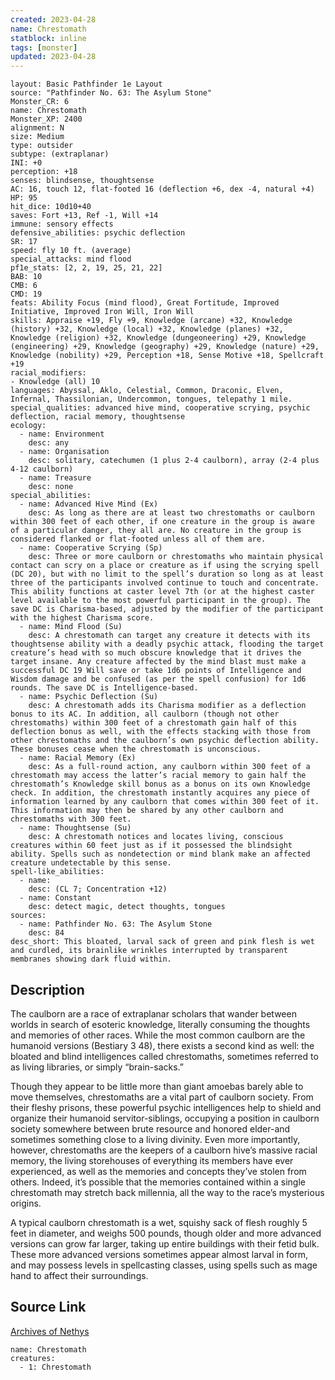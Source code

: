 ```yaml
---
created: 2023-04-28
name: Chrestomath
statblock: inline
tags: [monster]
updated: 2023-04-28
---
```

```statblock
layout: Basic Pathfinder 1e Layout
source: "Pathfinder No. 63: The Asylum Stone"
Monster_CR: 6
name: Chrestomath
Monster_XP: 2400
alignment: N
size: Medium
type: outsider
subtype: (extraplanar)
INI: +0
perception: +18
senses: blindsense, thoughtsense
AC: 16, touch 12, flat-footed 16 (deflection +6, dex -4, natural +4)
HP: 95
hit_dice: 10d10+40
saves: Fort +13, Ref -1, Will +14
immune: sensory effects
defensive_abilities: psychic deflection
SR: 17
speed: fly 10 ft. (average)
special_attacks: mind flood
pf1e_stats: [2, 2, 19, 25, 21, 22]
BAB: 10
CMB: 6
CMD: 19
feats: Ability Focus (mind flood), Great Fortitude, Improved Initiative, Improved Iron Will, Iron Will
skills: Appraise +19, Fly +9, Knowledge (arcane) +32, Knowledge (history) +32, Knowledge (local) +32, Knowledge (planes) +32, Knowledge (religion) +32, Knowledge (dungeoneering) +29, Knowledge (engineering) +29, Knowledge (geography) +29, Knowledge (nature) +29, Knowledge (nobility) +29, Perception +18, Sense Motive +18, Spellcraft +19
racial_modifiers:
- Knowledge (all) 10
languages: Abyssal, Aklo, Celestial, Common, Draconic, Elven, Infernal, Thassilonian, Undercommon, tongues, telepathy 1 mile.
special_qualities: advanced hive mind, cooperative scrying, psychic deflection, racial memory, thoughtsense
ecology:
  - name: Environment
    desc: any
  - name: Organisation
    desc: solitary, catechumen (1 plus 2-4 caulborn), array (2-4 plus 4-12 caulborn)
  - name: Treasure
    desc: none
special_abilities:
  - name: Advanced Hive Mind (Ex)
    desc: As long as there are at least two chrestomaths or caulborn within 300 feet of each other, if one creature in the group is aware of a particular danger, they all are. No creature in the group is considered flanked or flat-footed unless all of them are.
  - name: Cooperative Scrying (Sp)
    desc: Three or more caulborn or chrestomaths who maintain physical contact can scry on a place or creature as if using the scrying spell (DC 20), but with no limit to the spell’s duration so long as at least three of the participants involved continue to touch and concentrate. This ability functions at caster level 7th (or at the highest caster level available to the most powerful participant in the group). The save DC is Charisma-based, adjusted by the modifier of the participant with the highest Charisma score.
  - name: Mind Flood (Su)
    desc: A chrestomath can target any creature it detects with its thoughtsense ability with a deadly psychic attack, flooding the target creature’s head with so much obscure knowledge that it drives the target insane. Any creature affected by the mind blast must make a successful DC 19 Will save or take 1d6 points of Intelligence and Wisdom damage and be confused (as per the spell confusion) for 1d6 rounds. The save DC is Intelligence-based.
  - name: Psychic Deflection (Su)
    desc: A chrestomath adds its Charisma modifier as a deflection bonus to its AC. In addition, all caulborn (though not other chrestomaths) within 300 feet of a chrestomath gain half of this deflection bonus as well, with the effects stacking with those from other chrestomaths and the caulborn’s own psychic deflection ability. These bonuses cease when the chrestomath is unconscious.
  - name: Racial Memory (Ex)
    desc: As a full-round action, any caulborn within 300 feet of a chrestomath may access the latter’s racial memory to gain half the chrestomath’s Knowledge skill bonus as a bonus on its own Knowledge check. In addition, the chrestomath instantly acquires any piece of information learned by any caulborn that comes within 300 feet of it. This information may then be shared by any other caulborn and chrestomaths with 300 feet.
  - name: Thoughtsense (Su)
    desc: A chrestomath notices and locates living, conscious creatures within 60 feet just as if it possessed the blindsight ability. Spells such as nondetection or mind blank make an affected creature undetectable by this sense.
spell-like_abilities:
  - name:
    desc: (CL 7; Concentration +12)
  - name: Constant
    desc: detect magic, detect thoughts, tongues
sources:
  - name: Pathfinder No. 63: The Asylum Stone
    desc: 84
desc_short: This bloated, larval sack of green and pink flesh is wet and curdled, its brainlike wrinkles interrupted by transparent membranes showing dark fluid within.
```
## Description
The caulborn are a race of extraplanar scholars that wander between worlds in search of esoteric knowledge, literally consuming the thoughts and memories of other races. While the most common caulborn are the humanoid versions (Bestiary 3 48), there exists a second kind as well: the bloated and blind intelligences called chrestomaths, sometimes referred to as living libraries, or simply “brain-sacks.”

Though they appear to be little more than giant amoebas barely able to move themselves, chrestomaths are a vital part of caulborn society. From their fleshy prisons, these powerful psychic intelligences help to shield and organize their humanoid servitor-siblings, occupying a position in caulborn society somewhere between brute resource and honored elder-and sometimes something close to a living divinity. Even more importantly, however, chrestomaths are the keepers of a caulborn hive’s massive racial memory, the living storehouses of everything its members have ever experienced, as well as the memories and concepts they’ve stolen from others. Indeed, it’s possible that the memories contained within a single chrestomath may stretch back millennia, all the way to the race’s mysterious origins.

A typical caulborn chrestomath is a wet, squishy sack of flesh roughly 5 feet in diameter, and weighs 500 pounds, though older and more advanced versions can grow far larger, taking up entire buildings with their fetid bulk. These more advanced versions sometimes appear almost larval in form, and may possess levels in spellcasting classes, using spells such as mage hand to affect their surroundings.
## Source Link
[Archives of Nethys](https://aonprd.com/MonsterDisplay.aspx?ItemName=Chrestomath)
```encounter-table
name: Chrestomath
creatures:
  - 1: Chrestomath
```
